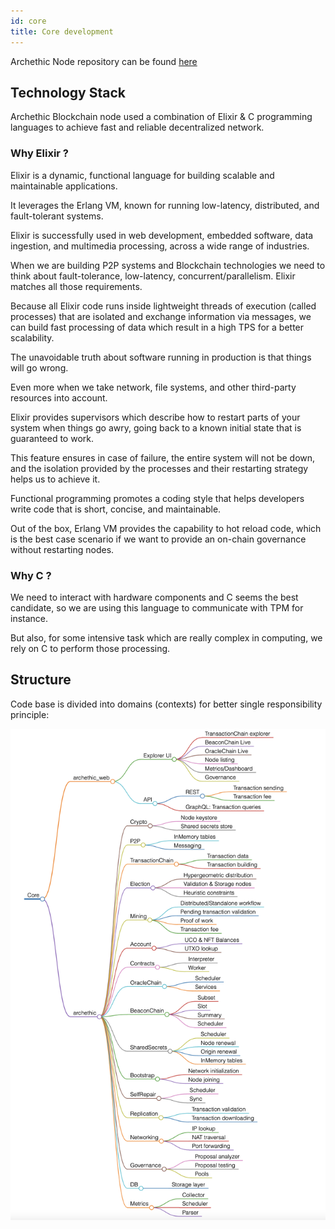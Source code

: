```yaml
---
id: core
title: Core development
---
```


Archethic Node repository can be found [here](https://github.com/archethic-foundation/archethic-node)

## Technology Stack

Archethic Blockchain node used a combination of Elixir & C programming languages to achieve fast and reliable decentralized network.

### Why Elixir ?

Elixir is a dynamic, functional language for building scalable and maintainable applications.

It leverages the Erlang VM, known for running low-latency, distributed, and fault-tolerant systems.

Elixir is successfully used in web development, embedded software, data ingestion, and multimedia processing, across a wide range of industries.

When we are building P2P systems and Blockchain technologies we need to think about fault-tolerance, low-latency, concurrent/parallelism.
Elixir matches all those requirements.

Because all Elixir code runs inside lightweight threads of execution (called processes) that are isolated and exchange information via messages, we can build fast
processing of data which result in a high TPS for a better scalability.

The unavoidable truth about software running in production is that things will go wrong.

Even more when we take network, file systems, and other third-party resources into account.

Elixir provides supervisors which describe how to restart parts of your system when things go awry, going back to a known initial state that is guaranteed to work.

This feature ensures in case of failure, the entire system will not be down, and the isolation provided by the processes and their restarting strategy helps us to achieve it.

Functional programming promotes a coding style that helps developers write code that is short, concise, and maintainable.

Out of the box, Erlang VM provides the capability to hot reload code, which is the best case scenario if we want to provide an on-chain governance without restarting nodes.

### Why C ?

We need to interact with hardware components and C seems the best candidate, so we are using this language to communicate with TPM for instance.

But also, for some intensive task which are really complex in computing, we rely on C to perform those processing.

## Structure

Code base is divided into domains (contexts) for better single responsibility principle:

<!-- Source of the SVG on https://markmap.js.org/repl
## archethic_web

### Explorer UI

- TransactionChain explorer
- BeaconChain Live
- OracleChain Live
- Node listing
- Metrics/Dashboard
- Governance

### API

#### REST
- Transaction sending
- Transaction fee

#### GraphQL: Transaction queries

## archethic

### Crypto
- Node keystore
- Shared secrets store

### P2P
- InMemory tables
- Messaging

### TransactionChain
- Transaction data
- Transaction building

### Election
- Hypergeometric distribution
- Validation & Storage nodes
- Heuristic constraints

### Mining
- Distributed/Standalone workflow
- Pending transaction validation
- Proof of work
- Transaction fee

### Account
- UCO & NFT Balances
- UTXO lookup

### Contracts
- Interpreter
- Worker

### OracleChain
- Scheduler
- Services

### BeaconChain
- Subset
- Slot
- Summary
- Scheduler

### SharedSecrets
- Scheduler
- Node renewal
- Origin renewal
- InMemory tables

### Bootstrap
- Network initialization
- Node joining

### SelfRepair
- Scheduler
- Sync

### Replication
- Transaction validation
- Transaction downloading

### Networking
- IP lookup
- NAT traversal
- Port forwarding

### Governance
- Proposal analyzer
- Proposal testing
- Pools

### DB
- Storage layer

### Metrics
- Collector
- Scheduler
- Parser
-->

![core structure](/img/core_structure.png)
